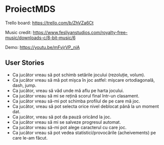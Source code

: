 # ProiectMDS

Trello board: https://trello.com/b/ZhVZa6Ct

Music credit: https://www.fesliyanstudios.com/royalty-free-music/downloads-c/8-bit-music/6

Demo: https://youtu.be/mFvjrVP_niA

## User Stories

- Ca jucător vreau să pot schimb setările jocului (rezoluție, volum).
- Ca jucător vreau să mă pot mișca în joc astfel: mișcare ortodiagonală, dash, jump.
- Ca jucător, vreau să văd unde mă aflu pe harta jocului.
- Ca jucător vreau să mi se rețină scorul final într-un clasament.
- Ca jucător vreau să-mi pot schimba profilul de pe care mă joc.
- Ca jucător, vreau să pot selecta orice nivel deblocat până la un moment dat.
- Ca jucător, vreau să pot da pauză oricând la joc.
- Ca jucător vreau să mi se salveze progresul automat.
- Ca jucător vreau să-mi pot alege caracterul cu care joc.
- Ca jucător vreau să pot vedea statistici/provocările (acheivements) pe care le-am făcut.
